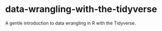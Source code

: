 # data-wrangling-with-the-tidyverse
A gentle introduction to data wrangling in R with the Tidyverse.
